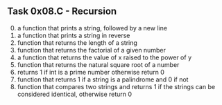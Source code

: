 ## Task 0x08.C - Recursion
  0. a function that prints a string, followed by a new line
  1. a function that prints a string in reverse
  2. function that returns the length of a string
  3. function that returns the factorial of a given number
  4. a function that returns the value of x raised to the power of y
  5. function that returns the natural square root of a number
  6. returns 1 if int is a prime number otherwise return 0
  7. function that returns 1 if a string is a palindrome and 0 if not
  8. function that compares two strings and returns 1 if the strings can be considered identical, otherwise return 0
